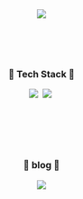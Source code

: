<div align="center">
  <img src = https://github.com/user-attachments/assets/c9c79f96-9320-4012-9b4c-70b62f2f7e46>
</div>

<br><br><br>

<h3 align="center">🤔 Tech Stack 🤔</h3>
<div align="center">
  <img src = https://img.shields.io/badge/Unity-100000?style=flat&logo=unity&logoColor=white>&nbsp
  <img src = https://img.shields.io/badge/C%23-239120?style=flat&logo=c-sharp&logoColor=white>&nbsp
</div>

<br><br><br><br>

<h3 align="center">🐸​ blog 🐸​</h3>
<div align="center">
  <a href = "https://velog.io/@seh22" target="_blank">
    <img src = https://img.shields.io/badge/Velog-20C997?style=flat&logo=velog&logoColor=white>
  </a>  
</div>


<!--
**seh22/seh22** is a ✨ _special_ ✨ repository because its `README.md` (this file) appears on your GitHub profile.

Here are some ideas to get you started:

- 🔭 I’m currently working on ...
- 🌱 I’m currently learning ...
- 👯 I’m looking to collaborate on ...
- 🤔 I’m looking for help with ...
- 💬 Ask me about ...
- 📫 How to reach me: ...
- 😄 Pronouns: ...
- ⚡ Fun fact: ...
-->
